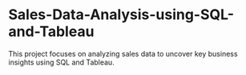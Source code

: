 # Sales-Data-Analysis-using-SQL-and-Tableau
This project focuses on analyzing sales data to uncover key business insights using SQL and Tableau.
